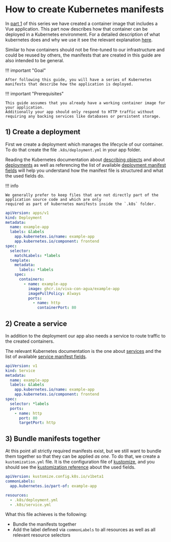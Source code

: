 # How to create Kubernetes manifests

In [part 1](./1_containers.md) of this series we have created a container image that includes a Vue application.
This part now describes how that container can be deployed in a Kubernetes environment.
For a detailed description of what kubernetes does and why we use it see the relevant explanation [here](../../explanations/kubernetes.md).

Similar to how containers should not be fine-tuned to our infrastructure and could be reused by others, the manifests that are created in this guide are also intended to be general.

!!! important "Goal"

    After following this guide, you will have a series of Kubernetes manifests that describe how the application is deployed.

!!! important "Prerequisites"

    This guide assumes that you already have a working container image for your application.
    Additionally your app should only respond to HTTP traffic without requiring any backing services like databases or persistent storage.


## 1) Create a deployment

First we create a deployment which manages the lifecycle of our container.
To do that create the file `.k8s/deployment.yml` in your app folder.

Reading the Kubernetes documentation about [describing objects](https://kubernetes.io/docs/concepts/overview/working-with-objects/kubernetes-objects/) and about [deployments](https://kubernetes.io/docs/concepts/workloads/controllers/deployment/) as well as referencing the list of available [deployment manifest fields](https://kubernetes.io/docs/reference/kubernetes-api/workload-resources/deployment-v1/) will help you understand how the manifest file is structured and what the used fields do.

!!! info

    We generally prefer to keep files that are not directly part of the application source code and which are only
    required as part of kubernetes manifests inside the `.k8s` folder.

```yaml title=".k8s/deployment.yml"
apiVersion: apps/v1
kind: Deployment
metadata:
  name: example-app
  labels: &labels
    app.kubernetes.io/name: example-app
    app.kubernetes.io/component: frontend
spec:
  selector:
    matchLabels: *labels
  template:
    metadata:
      labels: *labels
    spec:
      containers:
        - name: example-app
          image: ghcr.io/viva-con-agua/example-app
          imagePullPolicy: Always
          ports:
            - name: http
              containerPort: 80
```


## 2) Create a service

In addition to the deployment our app also needs a service to route traffic to the created containers.

The relevant Kubernetes documentation is the one about [services](https://kubernetes.io/docs/concepts/services-networking/service/) and the list of available [service manifest fields](https://kubernetes.io/docs/reference/kubernetes-api/service-resources/service-v1/).

```yaml title=".k8s/service.yml"
apiVersion: v1
kind: Service
metadata:
  name: example-app
  labels: &labels
    app.kubernetes.io/name: example-app
    app.kubernetes.io/component: frontend
spec:
  selector: *labels
  ports:
    - name: http
      port: 80
      targetPort: http
```


## 3) Bundle manifests together

At this point all strictly required manifests exist, but we still want to bundle them together so that they can be applied *as one*.
To do that, we create a `kustomization.yml` file.
It is the configuration file of [kustomize](https://kustomize.io/), and you should see the [kustomization reference](https://kubectl.docs.kubernetes.io/references/kustomize/kustomization/) about the used fields.

```yaml title="kustomization.yml"
apiVersion: kustomize.config.k8s.io/v1beta1
commonLabels:
  app.kubernetes.io/part-of: example-app

resources:
  - .k8s/deployment.yml
  - .k8s/service.yml
```

What this file achieves is the following:

- Bundle the manifests together
- Add the label defined via `commonLabels` to all resources as well as all relevant resource selectors
